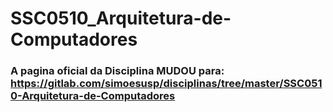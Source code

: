 # SSC0510_Arquitetura-de-Computadores


### A pagina oficial da Disciplina MUDOU para: https://gitlab.com/simoesusp/disciplinas/tree/master/SSC0510-Arquitetura-de-Computadores

